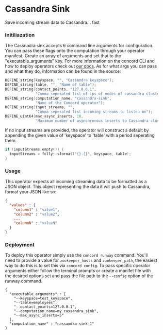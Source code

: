 # Cassandra Sink
Save incoming stream data to Cassandra... fast

### Initiliazation 

The Cassnadra sink accepts 6 command line arguments for configuration. You can pass
these flags onto the computation through your operator manifest. Create an array of
arguments and set that to the "executable_arguments" key. For more information on
the concord CLI and how to deploy operators check out
[our docs](http://concord.io/docs/tutorials/cli.html#computation-json-manifest).
As for what args you can pass and what they do, information can be found in the source:

```cpp
DEFINE_string(keyspace, "", "Cassandra keyspace");
DEFINE_string(table, "", "Name of table");
DEFINE_string(contact_points, "127.0.0.1",
              "Comma seperated list of ips of nodes of cassandra cluster");
DEFINE_string(computation_name, "cassandra-sink",
              "Name of the Concord operator");
DEFINE_string(input_streams, "",
              "Comma seperated list incoming streams to listen on");
DEFINE_uint64(max_async_inserts, 10,
              "Maximum number of asynchronous inserts to Cassandra cluster");
```

If no input streams are provided, the operator will construct a default by appending
the given value of 'keyspace' to 'table' with a period seperating them: 

```cpp
if (inputStreams.empty()) {
  inputStreams = folly::sformat("{}.{}", keyspace, table);
}
```

### Usage

This operator expects all incoming streaming data to be formatted as a JSON object. This object
representing the data it will push to Cassandra, format your JSON like so:

```json
{
  "values" : {
    "column1" : "value1",
    "column2" : "value2",
    ...
    "columnN" : "valueN"
  }
}
```

### Deployment

To deploy this operator simply use the `concord runway` command. You'll need to provide
a value for `zookeeper_hosts` and `zookeeper_path`, the easiest way to do this is to set
this via `concord config`. To pass specific operator arguments either follow the terminal
prompts or create a manifet file with the desired options set and pass the file path to
the `--config` option of the runway command.

```
{
  "executable_arguments" : [
    "--keyspace=test_keyspace",
	"--table=employees",
	"--contact_points=127.0.0.1",
	"--computation_name=my_cassandra_sink",
	"--max_async_inserts=5"
  ],
  "computation_name" : "cassandra-sink-1"
}
```
